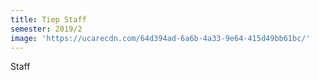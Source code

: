 ```yaml
---
title: Tiep Staff
semester: 2019/2
image: 'https://ucarecdn.com/64d394ad-6a6b-4a33-9e64-415d49bb61bc/'
---
```

Staff

